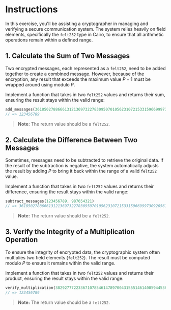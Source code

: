 # Instructions

In this exercise, you'll be assisting a cryptographer in managing and verifying a secure communication system.
The system relies heavily on field elements, specifically the `felt252` type in Cairo, to ensure that all arithmetic operations remain within a defined range.

## 1. Calculate the Sum of Two Messages

Two encrypted messages, each represented as a `felt252`, need to be added together to create a combined message.
However, because of the encryption, any result that exceeds the maximum value $P - 1$ must be wrapped around using modulo $P$.

Implement a function that takes in two `felt252` values and returns their sum, ensuring the result stays within the valid range:

```rust
add_messages(3618502788666131213697322783095070105623107215331596699973092056135007822949, 987654321)
// => 123456789
```

> **Note:** The return value should be a `felt252`.

## 2. Calculate the Difference Between Two Messages

Sometimes, messages need to be subtracted to retrieve the original data.
If the result of the subtraction is negative, the system automatically adjusts the result by adding $P$ to bring it back within the range of a valid `felt252` value.

Implement a function that takes in two `felt252` values and returns their difference, ensuring the result stays within the valid range:

```rust
subtract_messages(123456789, 987654321)
// => 3618502788666131213697322783095070105623107215331596699973092056135007822949
```

> **Note:** The return value should be a `felt252`.

## 3. Verify the Integrity of a Multiplication Operation

To ensure the integrity of encrypted data, the cryptographic system often multiplies two field elements (`felt252`).
The result must be computed modulo $P$ to ensure it remains within the valid range.

Implement a function that takes in two `felt252` values and returns their product, ensuring the result stays within the valid range:

```rust
verify_multiplication(382927772233671078546147897004315551461400594453673204174697055647611, 9449570)
// => 123456789
```

> **Note:** The return value should be a `felt252`.
